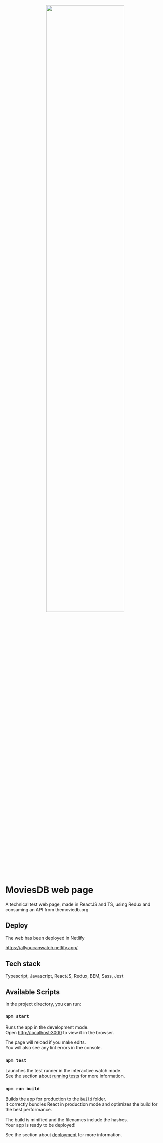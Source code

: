 <p align="center"> <img  src="https://i.ibb.co/vd2pZ1h/main.png" width="70%" height="70%">
</p>
  
 
# MoviesDB web page

A technical test web page, made in ReactJS and TS, using Redux and consuming an API from themoviedb.org
 
 
## Deploy

The web has been deployed in Netlify 

https://allyoucanwatch.netlify.app/


## Tech stack

Typescript, Javascript, ReactJS, Redux, BEM, Sass, Jest

## Available Scripts

In the project directory, you can run:

### `npm start`

Runs the app in the development mode.\
Open [http://localhost:3000](http://localhost:3000) to view it in the browser.

The page will reload if you make edits.\
You will also see any lint errors in the console.

### `npm test`

Launches the test runner in the interactive watch mode.\
See the section about [running tests](https://facebook.github.io/create-react-app/docs/running-tests) for more information.

### `npm run build`

Builds the app for production to the `build` folder.\
It correctly bundles React in production mode and optimizes the build for the best performance.

The build is minified and the filenames include the hashes.\
Your app is ready to be deployed!

See the section about [deployment](https://facebook.github.io/create-react-app/docs/deployment) for more information.
